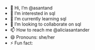 - 👋 Hi, I’m @asantand
- 👀 I’m interested in sql
- 🌱 I’m currently learning sql
- 💞️ I’m looking to collaborate on sql
- 📫 How to reach me @aliciasantander
- 😄 Pronouns: she/her
- ⚡ Fun fact: 

<!---
asantand/asantand is a ✨ special ✨ repository because its `README.md` (this file) appears on your GitHub profile.
You can click the Preview link to take a look at your changes.
--->
